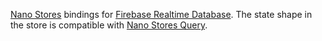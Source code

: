 [Nano Stores](https://github.com/nanostores/nanostores) bindings for [Firebase Realtime Database](https://firebase.google.com/docs/database). The state shape in the store is compatible with [Nano Stores Query](https://github.com/nanostores/query).
